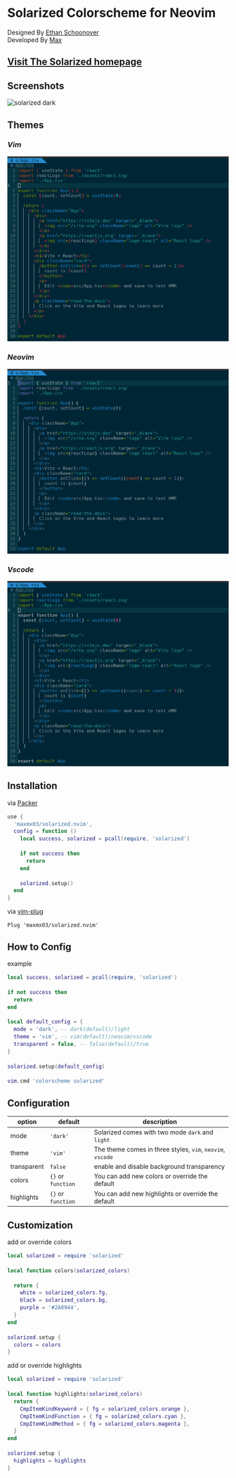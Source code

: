 # Solarized Colorscheme for Neovim

Designed By [Ethan Schoonover](https://github.com/altercation) <br />
Developed By [Max](https://github.com/maxmx03)

## [Visit The Solarized homepage](https://ethanschoonover.com/solarized/)

## Screenshots

![solarized dark](https://github.com/altercation/solarized/raw/master/img/solarized-vim.png)

## Themes

### *Vim*
<img src="./docs/style_vim.png" />

### *Neovim*
<img src="./docs/style_neovim.png" />

### *Vscode*
<img src="./docs/style_vscode.png" />


## Installation

via [Packer](https://github.com/wbthomason/packer.nvim)
```lua
use {
  'maxmx03/solarized.nvim',
  config = function ()
    local success, solarized = pcall(require, 'solarized')

    if not success then
      return
    end

    solarized.setup()
  end
}
```

via [vim-plug](https://github.com/junegunn/vim-plug)

```vim
Plug 'maxmx03/solarized.nvim'
```

## How to Config

example
```lua
local success, solarized = pcall(require, 'solarized')

if not success then
  return
end

local default_config = {
  mode = 'dark', -- dark(default)/light
  theme = 'vim', -- vim(default)/neovim/vscode
  transparent = false, -- false(default)/true
}

solarized.setup(default_config)

vim.cmd 'colorscheme solarized'
```

## Configuration
| option | default | description |
| ------ | ----------- | -------- |
| mode | `'dark'` | Solarized comes with two mode `dark` and `light` |
| theme | `'vim'` | The theme comes in three styles, `vim`, `neovim`, `vscode` |
| transparent | `false` | enable and disable background transparency |
| colors | `{}` or `function` | You can add new colors or override the default |
| highlights | `{}` or `function` | You can add new highlights or override the default |

## Customization

add or override colors
```lua
local solarized = require 'solarized'

local function colors(solarized_colors)

  return {
    white = solarized_colors.fg,
    black = solarized_colors.bg,
    purple = '#2A0944',
  }
end

solarized.setup {
  colors = colors
}
```

add or override highlights

```lua
local solarized = require 'solarized'

local function highlights(solarized_colors)
  return {
    CmpItemKindKeyword = { fg = solarized_colors.orange },
    CmpItemKindFunction = { fg = solarized_colors.cyan },
    CmpItemKindMethod = { fg = solarized_colors.magenta },
  } 
end

solarized.setup {
  highlights = highlights
}
```
